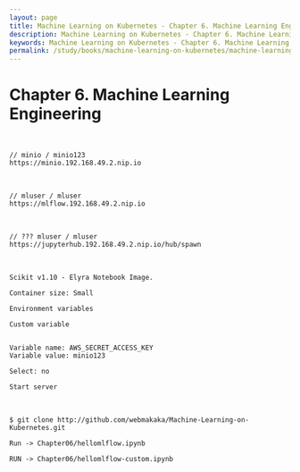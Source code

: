 ```yaml
---
layout: page
title: Machine Learning on Kubernetes - Chapter 6. Machine Learning Engineering
description: Machine Learning on Kubernetes - Chapter 6. Machine Learning Engineering
keywords: Machine Learning on Kubernetes - Chapter 6. Machine Learning Engineering
permalink: /study/books/machine-learning-on-kubernetes/machine-learning-engineering/
---
```


# Chapter 6. Machine Learning Engineering

<br/>

```
// minio / minio123
https://minio.192.168.49.2.nip.io
```

<br/>

```
// mluser / mluser
https://mlflow.192.168.49.2.nip.io
```

<br/>

```
// ??? mluser / mluser
https://jupyterhub.192.168.49.2.nip.io/hub/spawn
```

<br/>

```
Scikit v1.10 - Elyra Notebook Image.

Container size: Small

Environment variables

Custom variable


Variable name: AWS_SECRET_ACCESS_KEY
Variable value: minio123

Select: no

Start server
```

<br/>

```
$ git clone http://github.com/webmakaka/Machine-Learning-on-Kubernetes.git

Run -> Chapter06/hellomlflow.ipynb

RUN -> Chapter06/hellomlflow-custom.ipynb
```

<!--

<br/>

### Демонстрация создания своего image

```
$ docker build -t scikit-notebook:v1.1.0 -f chapter6/CustomNotebookDockerfile ./chapter6/.
```

<br/>

```
$ docker tag scikit-notebook:v1.1.0 quay.io/ml-on-k8s/scikit-notebook:v1.1.0
```

<br/>

```
$ docker push quay.io/ml-on-k8s/scikit-notebook:v1.1.0
```

<br/>

```
$ vi manifests/jupyterhub-images/base/customnotebook-imagestream.yaml
```

-->
